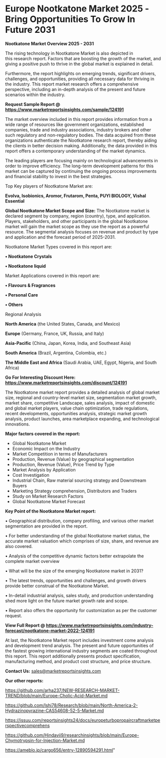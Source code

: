 # Europe Nootkatone Market 2025 -Bring Opportunities To Grow In Future 2031

<Strong> Nootkatone Market Overview 2025 - 2031</strong>

The rising technology in Nootkatone Market is also depicted in this research report. Factors that are boosting the growth of the market, and giving a positive push to thrive in the global market is explained in detail.

Furthermore, the report highlights on emerging trends, significant drivers, challenges, and opportunities, providing all necessary data for thriving in the industry. This report market research offers a comprehensive perspective, including an in-depth analysis of the present and future scenarios within the industry.

<strong>Request Sample Report @ <a href=https://www.marketreportsinsights.com/sample/124191>https://www.marketreportsinsights.com/sample/124191</a></strong>

The market overview included in this report provides information from a wide range of resources like government organizations, established companies, trade and industry associations, industry brokers and other such regulatory and non-regulatory bodies. The data acquired from these organizations authenticate the Nootkatone research report, thereby aiding the clients in better decision making. Additionally, the data provided in this report offers a contemporary understanding of the market dynamics.

The leading players are focusing mainly on technological advancements in order to improve efficiency. The long-term development patterns for this market can be captured by continuing the ongoing process improvements and financial stability to invest in the best strategies.

Top Key players of Nootkatone Market are:

<strong>Evolva, Isobionics, Aromor, Frutarom, Penta, PUYI BIOLOGY, Vishal Essential</strong>

<strong><b>Global Nootkatone Market Scope and Size:</b></strong>
The Nootkatone market is declared segment by company, region (country), type, and application. Players, stakeholders, and other participants in the global Nootkatone market will gain the market scope as they use the report as a powerful resource. The segmental analysis focuses on revenue and product by type and application and the forecast period of 2025-2031.

Nootkatone Market Types covered in this report are:

<strong>• Nootkatone Crystals

• Nootkatone liquid</strong>

Market Applications covered in this report are:

<strong>• Flavours & Fragrances

• Personal Care

• Others</strong> 

Regional Analysis

<strong>North America</strong> (the United States, Canada, and Mexico)

<strong>Europe</strong> (Germany, France, UK, Russia, and Italy)

<strong>Asia-Pacific</strong> (China, Japan, Korea, India, and Southeast Asia)

<strong>South America</strong> (Brazil, Argentina, Colombia, etc.)

<strong>The Middle East and Africa</strong> (Saudi Arabia, UAE, Egypt, Nigeria, and South Africa)

<strong>Go For Interesting Discount Here: <a href=https://www.marketreportsinsights.com/discount/124191>https://www.marketreportsinsights.com/discount/124191</a></strong>

The Nootkatone market report provides a detailed analysis of global market size, regional and country-level market size, segmentation market growth, market share, competitive Landscape, sales analysis, impact of domestic and global market players, value chain optimization, trade regulations, recent developments, opportunities analysis, strategic market growth analysis, product launches, area marketplace expanding, and technological innovations.

<strong><b>Major factors covered in the report:</b></strong>
<ul>
  <li>Global Nootkatone Market </li>
  <li>Economic Impact on the Industry</li>
  <li>Market Competition in terms of Manufacturers</li>
  <li>Production, Revenue (Value) by geographical segmentation</li>
  <li>Production, Revenue (Value), Price Trend by Type</li>
  <li>Market Analysis by Application</li>
  <li>Cost Investigation</li>
  <li>Industrial Chain, Raw material sourcing strategy and Downstream Buyers</li>
  <li>Marketing Strategy comprehension, Distributors and Traders</li>
  <li>Study on Market Research Factors</li>
  <li>Global Nootkatone Market Forecast</li>
</ul>

<strong><b>Key Point of the Nootkatone Market report:</b></strong>

• Geographical distribution, company profiling, and various other market segmentation are provided in the report.

• For better understanding of the global Nootkatone market status, the accurate market valuation which comprises of size, share, and revenue are also covered.

• Analysis of the competitive dynamic factors better extrapolate the complete market overview

• What will be the size of the emerging Nootkatone market in 2031?

• The latest trends, opportunities and challenges, and growth drivers provide better construal of the Nootkatone Market.

• In-detail industrial analysis, sales study, and production understanding shed more light on the future market growth rate and scope.

• Report also offers the opportunity for customization as per the customer request.

<strong><b>View Full Report @ <a href=https://www.marketreportsinsights.com/industry-forecast/nootkatone-market-2022-124191>https://www.marketreportsinsights.com/industry-forecast/nootkatone-market-2022-124191</a></b></strong>


At last, the Nootkatone Market report includes investment come analysis and development trend analysis. The present and future opportunities of the fastest growing international industry segments are coated throughout this report. This report additionally presents product specification, manufacturing method, and product cost structure, and price structure.

<strong>Contact Us:</strong>
sales@marketreportsinsights.com

<strong>Our other reports:</strong>

<a href=https://github.com/arha237/NEW-RESEARCH-MARKET-TREND/blob/main/Europe-Cholic-Acid-Market.md>https://github.com/arha237/NEW-RESEARCH-MARKET-TREND/blob/main/Europe-Cholic-Acid-Market.md</a>

<a href=https://github.com/Ishi78/Research/blob/main/North-America-2-Hydrazinopyrazine-CAS54608-52-5-Market.md>https://github.com/Ishi78/Research/blob/main/North-America-2-Hydrazinopyrazine-CAS54608-52-5-Market.md</a>

<a href=https://issuu.com/reportsinsights24/docs/europeturbopropaircraftmarketperspectivecomprehens>https://issuu.com/reportsinsights24/docs/europeturbopropaircraftmarketperspectivecomprehens</a>

<a href=https://github.com/Hindavii9/researchinsights/blob/main/Europe-Chymotrypsin-for-Injection-Market.md>https://github.com/Hindavii9/researchinsights/blob/main/Europe-Chymotrypsin-for-Injection-Market.md</a>

<a href=https://ameblo.jp/cargo656/entry-12890594291.html>https://ameblo.jp/cargo656/entry-12890594291.html</a>"
